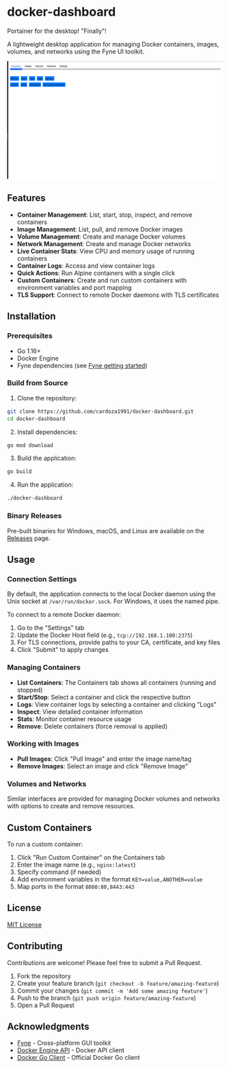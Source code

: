 # docker-dashboard
Portainer for the desktop! "Finally"!

A lightweight desktop application for managing Docker containers, images, volumes, and networks using the Fyne UI toolkit.

![Docker Dashboard Screenshot](docs/screenshot.png)

## Features

- **Container Management**: List, start, stop, inspect, and remove containers
- **Image Management**: List, pull, and remove Docker images
- **Volume Management**: Create and manage Docker volumes
- **Network Management**: Create and manage Docker networks
- **Live Container Stats**: View CPU and memory usage of running containers
- **Container Logs**: Access and view container logs
- **Quick Actions**: Run Alpine containers with a single click
- **Custom Containers**: Create and run custom containers with environment variables and port mapping
- **TLS Support**: Connect to remote Docker daemons with TLS certificates

## Installation

### Prerequisites

- Go 1.16+
- Docker Engine
- Fyne dependencies (see [Fyne getting started](https://developer.fyne.io/started/))

### Build from Source

1. Clone the repository:
```bash
git clone https://github.com/cardoza1991/docker-dashboard.git
cd docker-dashboard
```

2. Install dependencies:
```bash
go mod download
```

3. Build the application:
```bash
go build
```

4. Run the application:
```bash
./docker-dashboard
```

### Binary Releases

Pre-built binaries for Windows, macOS, and Linux are available on the [Releases](https://github.com/cardoza1991/docker-dashboard/releases) page.

## Usage

### Connection Settings

By default, the application connects to the local Docker daemon using the Unix socket at `/var/run/docker.sock`. For Windows, it uses the named pipe.

To connect to a remote Docker daemon:

1. Go to the "Settings" tab
2. Update the Docker Host field (e.g., `tcp://192.168.1.100:2375`)
3. For TLS connections, provide paths to your CA, certificate, and key files
4. Click "Submit" to apply changes

### Managing Containers

- **List Containers**: The Containers tab shows all containers (running and stopped)
- **Start/Stop**: Select a container and click the respective button
- **Logs**: View container logs by selecting a container and clicking "Logs"
- **Inspect**: View detailed container information
- **Stats**: Monitor container resource usage
- **Remove**: Delete containers (force removal is applied)

### Working with Images

- **Pull Images**: Click "Pull Image" and enter the image name/tag
- **Remove Images**: Select an image and click "Remove Image"

### Volumes and Networks

Similar interfaces are provided for managing Docker volumes and networks with options to create and remove resources.

## Custom Containers

To run a custom container:

1. Click "Run Custom Container" on the Containers tab
2. Enter the image name (e.g., `nginx:latest`)
3. Specify command (if needed)
4. Add environment variables in the format `KEY=value,ANOTHER=value`
5. Map ports in the format `8080:80,8443:443`

## License

[MIT License](LICENSE)

## Contributing

Contributions are welcome! Please feel free to submit a Pull Request.

1. Fork the repository
2. Create your feature branch (`git checkout -b feature/amazing-feature`)
3. Commit your changes (`git commit -m 'Add some amazing feature'`)
4. Push to the branch (`git push origin feature/amazing-feature`)
5. Open a Pull Request

## Acknowledgments

- [Fyne](https://fyne.io/) - Cross-platform GUI toolkit
- [Docker Engine API](https://docs.docker.com/engine/api/) - Docker API client
- [Docker Go Client](https://github.com/docker/docker) - Official Docker Go client

